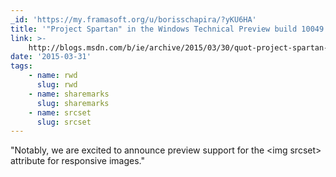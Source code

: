 ```yaml
---
_id: 'https://my.framasoft.org/u/borisschapira/?yKU6HA'
title: '"Project Spartan" in the Windows Technical Preview build 10049'
link: >-
    http://blogs.msdn.com/b/ie/archive/2015/03/30/quot-project-spartan-quot-in-the-windows-technical-preview-build-10049.aspx
date: '2015-03-31'
tags:
    - name: rwd
      slug: rwd
    - name: sharemarks
      slug: sharemarks
    - name: srcset
      slug: srcset
---
```


<div class="markdown"><p>&quot;Notably, we are excited to announce preview support for the &lt;img srcset&gt; attribute for responsive images.&quot;
</p></div>
